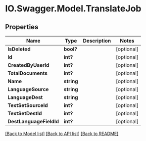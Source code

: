 # IO.Swagger.Model.TranslateJob
## Properties

Name | Type | Description | Notes
------------ | ------------- | ------------- | -------------
**IsDeleted** | **bool?** |  | [optional] 
**Id** | **int?** |  | [optional] 
**CreatedByUserId** | **int?** |  | [optional] 
**TotalDocuments** | **int?** |  | [optional] 
**Name** | **string** |  | [optional] 
**LanguageSource** | **string** |  | [optional] 
**LanguageDest** | **string** |  | [optional] 
**TextSetSourceId** | **int?** |  | [optional] 
**TextSetDestId** | **int?** |  | [optional] 
**DestLanguageFieldId** | **int?** |  | [optional] 

[[Back to Model list]](../README.md#documentation-for-models) [[Back to API list]](../README.md#documentation-for-api-endpoints) [[Back to README]](../README.md)

